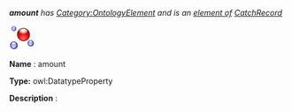 ___amount__ 
 has
 [Category:OntologyElement](../../Category/OntologyElement "Category:OntologyElement") 
 and is an
 [element of](../../Property/ElementOf "Property:ElementOf") 
[CatchRecord](../../Submissions/CatchRecord "Submissions:CatchRecord")_




  





[![DatatypeProperty](../images/thumb/a/a5/DatatypeProperty.gif/45px-DatatypeProperty.gif)](../../Image/DatatypeProperty.gif "DatatypeProperty")


__Name__ 
 : amount
 



__Type:__ 
 owl:DatatypeProperty
 



__Description__ 
 :